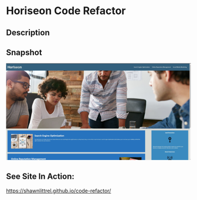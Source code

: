 # Horiseon Code Refactor

**Description**
---

**Snapshot**
---
![Screenshot](https://github.com/shawnlittrel/code-refactor/blob/main/assets/images/site-screenshot.JPG)

**See Site In Action:**
---
https://shawnlittrel.github.io/code-refactor/